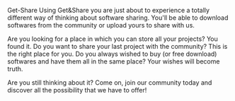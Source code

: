Get-Share
Using Get&Share you are just about to experience a totally different way of thinking about software sharing. You'll be able to download softwares from the community or upload yours to share with us.

Are you looking for a place in which you can store all your projects? You found it. Do you want to share your last project with the community? This is the right place for you. Do you always wished to buy (or free download) softwares and have them all in the same place? Your wishes will become truth.

Are you still thinking about it? Come on, join our community today and discover all the possibility that we have to offer!
